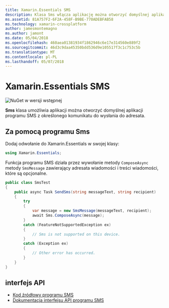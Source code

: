```yaml
---
title: Xamarin.Essentials SMS
description: Klasa Sms włącza aplikację można otworzyć domyślnej aplikacji programu SMS z określonego komunikatu do wysłania do adresata.
ms.assetid: 81A757F2-6F2A-458F-B9BE-770ADEBFAB58
ms.technology: xamarin-crossplatform
author: jamesmontemagno
ms.author: jamont
ms.date: 05/04/2018
ms.openlocfilehash: 460aea01381934f1862946c6e17e314560e889f2
ms.sourcegitcommit: 46d3c9daa45350bdd536d9e105517f3c1c753c5b
ms.translationtype: MT
ms.contentlocale: pl-PL
ms.lasthandoff: 05/07/2018
---
```

# <a name="xamarinessentials-sms"></a>Xamarin.Essentials SMS

![NuGet w wersji wstępnej](~/media/shared/pre-release.png)

**Sms** klasa umożliwia aplikacji można otworzyć domyślnej aplikacji programu SMS z określonego komunikatu do wysłania do adresata.

## <a name="using-sms"></a>Za pomocą programu Sms

Dodaj odwołanie do Xamarin.Essentials w swojej klasy:

```csharp
using Xamarin.Essentials;
```

Funkcja programu SMS działa przez wywołanie metody `ComposeAsync` metody `SmsMessage` zawierający adresata wiadomości i treści wiadomości, które są opcjonalne.

```csharp
public class SmsTest
{
    public async Task SendSms(string messageText, string recipient)
    {
        try
        {
            var message = new SmsMessage(messageText, recipient);
            await Sms.ComposeAsync(message);
        }
        catch (FeatureNotSupportedException ex)
        {
            // Sms is not supported on this device.
        }
        catch (Exception ex)
        {
            // Other error has occurred.
        }
    }
}
```

## <a name="api"></a>interfejs API

- [Kod źródłowy programu SMS](https://github.com/xamarin/Essentials/tree/master/Essentials/Sms)
- [Dokumentacja interfejsu API programu SMS](xref:Xamarin.Essentials.Sms)

